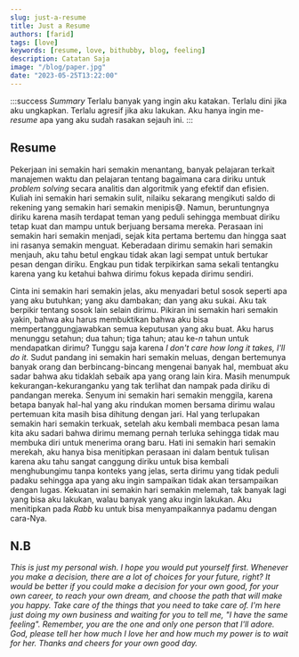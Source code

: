 ```yaml
---
slug: just-a-resume
title: Just a Resume
authors: [farid]
tags: [love]
keywords: [resume, love, bithubby, blog, feeling]
description: Catatan Saja
image: "/blog/paper.jpg"
date: "2023-05-25T13:22:00"
---
```


:::success _Summary_
Terlalu banyak yang ingin aku katakan. Terlalu dini jika aku ungkapkan. Terlalu agresif jika aku lakukan. Aku hanya ingin me-_resume_ apa yang aku sudah rasakan sejauh ini.
:::

<!-- truncate -->

## Resume

Pekerjaan ini semakin hari semakin menantang, banyak pelajaran terkait manajemen waktu dan pelajaran tentang bagaimana cara diriku untuk _problem solving_ secara analitis dan algoritmik yang efektif dan efisien. Kuliah ini semakin hari semakin sulit, nilaiku sekarang mengikuti saldo di rekening yang semakin hari semakin menipis😅. Namun, beruntungnya diriku karena masih terdapat teman yang peduli sehingga membuat diriku tetap kuat dan mampu untuk berjuang bersama mereka. Perasaan ini semakin hari semakin menjadi, sejak kita pertama bertemu dan hingga saat ini rasanya semakin menguat. Keberadaan dirimu semakin hari semakin menjauh, aku tahu betul engkau tidak akan lagi sempat untuk bertukar pesan dengan diriku. Engkau pun tidak terpikirkan sama sekali tentangku karena yang ku ketahui bahwa dirimu fokus kepada dirimu sendiri.

Cinta ini semakin hari semakin jelas, aku menyadari betul sosok seperti apa yang aku butuhkan; yang aku dambakan; dan yang aku sukai. Aku tak berpikir tentang sosok lain selain dirimu. Pikiran ini semakin hari semakin yakin, bahwa aku harus membuktikan bahwa aku bisa mempertanggungjawabkan semua keputusan yang aku buat. Aku harus menunggu setahun; dua tahun; tiga tahun; atau ke-_n_ tahun untuk mendapatkan dirimu? Tunggu saja karena _I don't care how long it takes, I'll do it._ Sudut pandang ini semakin hari semakin meluas, dengan bertemunya banyak orang dan berbincang-bincang mengenai banyak hal, membuat aku sadar bahwa aku tidaklah sebaik apa yang orang lain kira. Masih menumpuk kekurangan-kekuranganku yang tak terlihat dan nampak pada diriku di pandangan mereka. Senyum ini semakin hari semakin menggila, karena betapa banyak hal-hal yang aku rindukan momen bersama dirimu walau pertemuan kita masih bisa dihitung dengan jari. Hal yang terlupakan semakin hari semakin terkuak, setelah aku kembali membaca pesan lama kita aku sadari bahwa dirimu memang pernah terluka sehingga tidak mau membuka diri untuk menerima orang baru. Hati ini semakin hari semakin merekah, aku hanya bisa menitipkan perasaan ini dalam bentuk tulisan karena aku tahu sangat canggung diriku untuk bisa kembali menghubungimu tanpa konteks yang jelas, serta dirimu yang tidak peduli padaku sehingga apa yang aku ingin sampaikan tidak akan tersampaikan dengan lugas. Kekuatan ini semakin hari semakin melemah, tak banyak lagi yang bisa aku lakukan, walau banyak yang aku ingin lakukan. Aku menitipkan pada _Rabb_ ku untuk bisa menyampaikannya padamu dengan cara-Nya.

## N.B

_This is just my personal wish. I hope you would put yourself first. Whenever you make a decision, there are a lot of choices for your future, right? It would be better if you could make a decision for your own good, for your own career, to reach your own dream, and choose the path that will make you happy. Take care of the things that you need to take care of. I'm here just doing my own business and waiting for you to tell me, "I have the same feeling". Remember, you are the one and only one person that I'll adore. God, please tell her how much I love her and how much my power is to wait for her. Thanks and cheers for your own good day._
